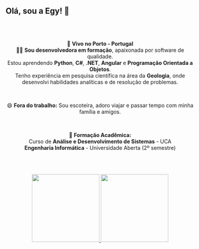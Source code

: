 ## Olá, sou a Egy! 👋

<!--
**Egysella/Egysella** é um ✨ _repositório especial_ ✨ porque seu `README.md` aparece no perfil GitHub.

Aqui estão algumas ideias para começar:
- 🔭 Atualmente estou trabalhando em ...
- 🌱 Estou aprendendo ...
- 👯 Estou buscando colaborar em ...
- 🤔 Estou procurando ajuda com ...
- 💬 Pergunte-me sobre ...
- 📫 Como me encontrar: ...
- 😄 Pronomes: ...
- ⚡ Curiosidade: ...
-->

<div align="center">

<br><br>

 🌟 **Vivo no Porto - Portugal**  
 👩‍💻 **Sou desenvolvedora em formação**, apaixonada por software de qualidade.  
  Estou aprendendo **Python**, **C#**, **.NET**, **Angular** e **Programação Orientada a Objetos**.  
  Tenho experiência em pesquisa científica na área da **Geologia**, onde desenvolvi habilidades analíticas e de resolução de problemas.  

<br>

 😄 **Fora do trabalho:** Sou escoteira, adoro viajar e passar tempo com minha família e amigos.  

<br>

 📖 **Formação Acadêmica:**  
   Curso de **Análise e Desenvolvimento de Sistemas** - UCA  
   **Engenharia Informática** - Universidade Aberta (2º semestre)  

<br><br>

</div>

<div align="center">
  <a href="https://github.com/Egysella">
    <img height="180em" src="https://github-readme-stats.vercel.app/api?username=Egysella&show_icons=true&theme=dracula&include_all_commits=true&count_private=true"/>
    <img height="180em" src="https://github-readme-stats.vercel.app/api/top-langs/?username=Egysella&layout=compact&langs_count=7&theme=dracula"/>
  </a>
</div>

<div style="display: inline_block"><br>

</div>

